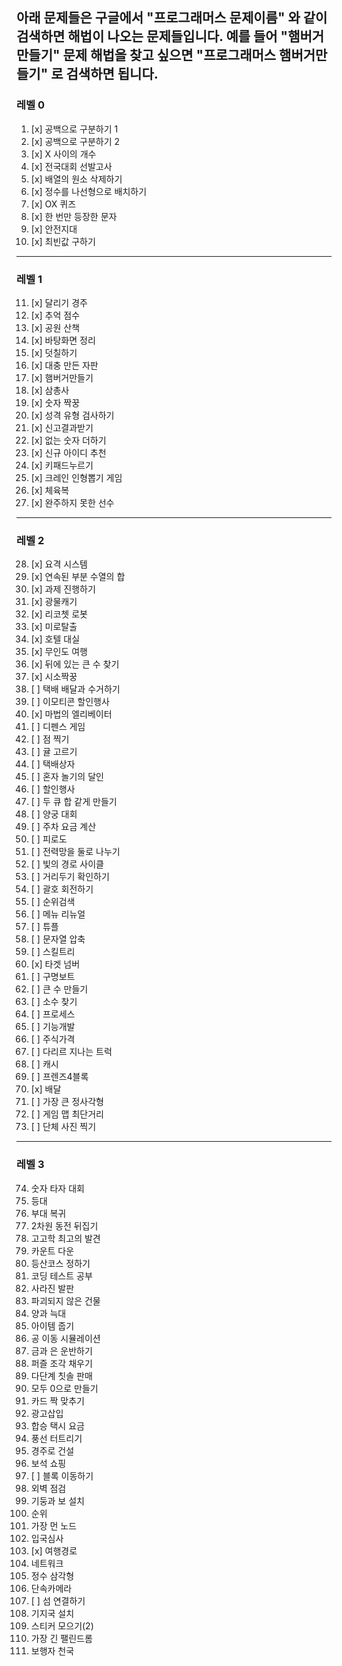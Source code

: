 아래 문제들은 구글에서 "프로그래머스 문제이름" 와 같이 검색하면 해법이 나오는 문제들입니다. 
예를 들어 "햄버거만들기" 문제 해법을 찾고 싶으면 "프로그래머스 햄버거만들기" 로 검색하면 됩니다. 
---  

### 레벨 0  
1. [x] 공백으로 구분하기 1  
2. [x] 공백으로 구분하기 2  
3. [x] X 사이의 개수  
4. [x] 전국대회 선발고사  
5. [x] 배열의 원소 삭제하기  
6. [x] 정수를 나선형으로 배치하기  
7. [x] OX 퀴즈  
8. [x] 한 번만 등장한 문자  
9. [x] 안전지대  
10. [x] 최빈값 구하기  <br>
-----

### 레벨 1   

11. [x] 달리기 경주  
12. [x] 추억 점수  
13. [x] 공원 산책  
14. [x] 바탕화면 정리  
15. [x] 덧칠하기  
16. [x] 대충 만든 자판  
17. [x] 햄버거만들기  
18. [x] 삼총사  
19. [x] 숫자 짝꿍  
20. [x] 성격 유형 검사하기  
21. [x] 신고결과받기  
22. [x] 없는 숫자 더하기  
23. [x] 신규 아이디 추천  
24. [x] 키패드누르기  
25. [x] 크레인 인형뽑기 게임  
26. [x] 체육복  
27. [x] 완주하지 못한 선수  <br>
---

### 레벨 2  
  
28. [x] 요격 시스템  
29. [x] 연속된 부분 수열의 합  
30. [x] 과제 진행하기  
31. [x] 광물캐기  
32. [x] 리코쳇 로봇  
33. [x] 미로탈출  
34. [x] 호텔 대실   
35. [x] 무인도 여행   
36. [x] 뒤에 있는 큰 수 찾기   
37. [x] 시소짝꿍   
38. [ ] 택배 배달과 수거하기   
39. [ ] 이모티콘 할인행사   
40. [x] 마법의 엘리베이터   
41. [ ] 디펜스 게임   
42. [ ] 점 찍기  
43. [ ] 귤 고르기  
44. [ ] 택배상자  
45. [ ] 혼자 놀기의 달인  
46. [ ] 할인행사   
47. [ ] 두 큐 합 같게 만들기  
48. [ ] 양궁 대회  
49. [ ] 주차 요금 계산  
50. [ ] 피로도  
51. [ ] 전력망을 둘로 나누기  
52. [ ] 빛의 경로 사이클  
53. [ ] 거리두기 확인하기  
54. [ ] 괄호 회전하기   
55. [ ] 순위검색   
56. [ ] 메뉴 리뉴얼   
57. [ ] 튜플  
58. [ ] 문자열 압축  
59. [ ] 스킬트리  
60. [x] 타겟 넘버   
61. [ ] 구명보트  
62. [ ] 큰 수 만들기  
63. [ ] 소수 찾기  
64. [ ] 프로세스  
65. [ ] 기능개발   
66. [ ] 주식가격  
67. [ ] 다리르 지나는 트럭  
68. [ ] 캐시  
69. [ ] 프렌즈4블록   
70. [x] 배달  
71. [ ] 가장 큰 정사각형  
72. [ ] 게임 맵 최단거리  
73. [ ] 단체 사진 찍기  <br>

---
### 레벨 3  
74. 숫자 타자 대회  
75. 등대  
76. 부대 복귀  
77. 2차원 동전 뒤집기   
78. 고고학 최고의 발견  
79. 카운트 다운  
80. 등산코스 정하기   
81. 코딩 테스트 공부   
82. 사라진 발판  
83. 파괴되지 않은 건물  
84. 양과 늑대  
85. 아이템 줍기  
86. 공 이동 시뮬레이션  
87. 금과 은 운반하기  
88. 퍼즐 조각 채우기  
89. 다단계 칫솔 판매  
90. 모두 0으로 만들기   
91. 카드 짝 맞추기  
92. 광고삽입  
93. 합승 택시 요금   
94. 풍선 터트리기  
95. 경주로 건설  
96. 보석 쇼핑  
97. [ ] 블록 이동하기  
98. 외벽 점검  
99. 기둥과 보 설치   
100. 순위  
101. 가장 먼 노드  
102. 입국심사  
103. [x] 여행경로  
104. 네트워크  
105. 정수 삼각형  
106. 단속카메라  
107. [ ] 섬 연결하기   
108. 기지국 설치  
109. 스티커 모으기(2)  
110. 가장 긴 팰린드롬  
111. 보행자 천국  

